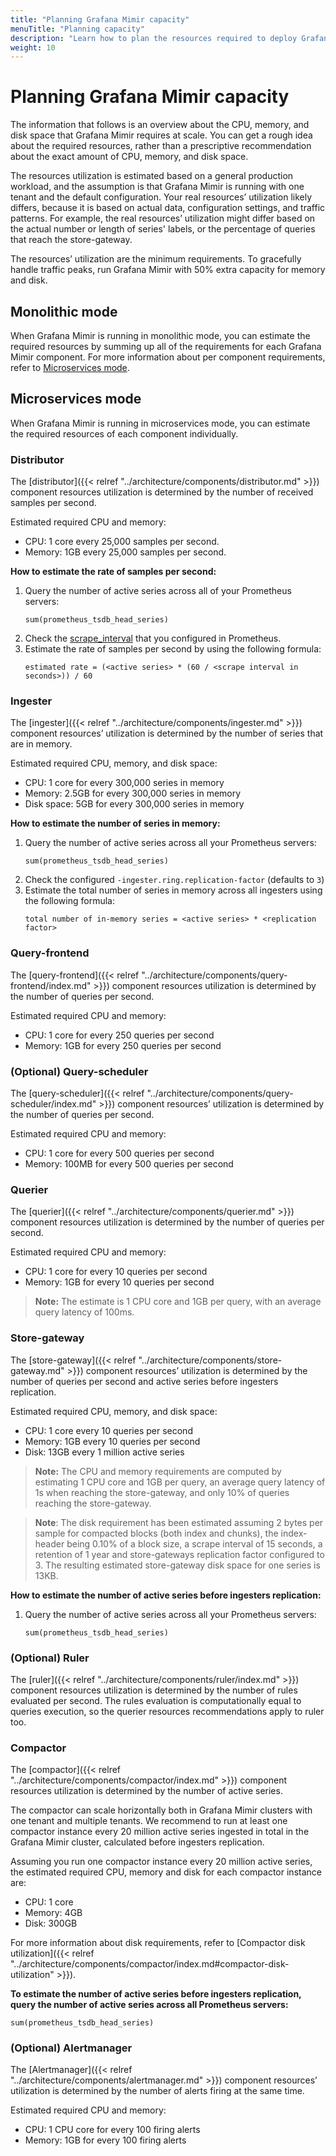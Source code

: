 ```yaml
---
title: "Planning Grafana Mimir capacity"
menuTitle: "Planning capacity"
description: "Learn how to plan the resources required to deploy Grafana Mimir."
weight: 10
---
```


# Planning Grafana Mimir capacity

The information that follows is an overview about the CPU, memory, and disk space that Grafana Mimir requires at scale.
You can get a rough idea about the required resources, rather than a prescriptive recommendation about the exact amount of CPU, memory, and disk space.

The resources utilization is estimated based on a general production workload, and the assumption
is that Grafana Mimir is running with one tenant and the default configuration.
Your real resources’ utilization likely differs, because it is based on actual data, configuration settings, and traffic patterns.
For example, the real resources’ utilization might differ based on the actual number
or length of series' labels, or the percentage of queries that reach the store-gateway.

The resources’ utilization are the minimum requirements.
To gracefully handle traffic peaks, run Grafana Mimir with 50% extra capacity for memory and disk.

## Monolithic mode

When Grafana Mimir is running in monolithic mode, you can estimate the required resources by summing up all of the requirements for each Grafana Mimir component.
For more information about per component requirements, refer to [Microservices mode](#microservices-mode).

## Microservices mode

When Grafana Mimir is running in microservices mode, you can estimate the required resources of each component individually.

### Distributor

The [distributor]({{< relref "../architecture/components/distributor.md" >}}) component resources utilization is determined by the number of received samples per second.

Estimated required CPU and memory:

- CPU: 1 core every 25,000 samples per second.
- Memory: 1GB every 25,000 samples per second.

**How to estimate the rate of samples per second:**

1. Query the number of active series across all of your Prometheus servers:
   ```
   sum(prometheus_tsdb_head_series)
   ```
1. Check the [scrape_interval](https://prometheus.io/docs/prometheus/latest/configuration/configuration/) that you configured in Prometheus.
1. Estimate the rate of samples per second by using the following formula:
   ```
   estimated rate = (<active series> * (60 / <scrape interval in seconds>)) / 60
   ```

### Ingester

The [ingester]({{< relref "../architecture/components/ingester.md" >}}) component resources’ utilization is determined by the number of series that are in memory.

Estimated required CPU, memory, and disk space:

- CPU: 1 core for every 300,000 series in memory
- Memory: 2.5GB for every 300,000 series in memory
- Disk space: 5GB for every 300,000 series in memory

[//]: # "We estimated a scrape interval of 15s."

**How to estimate the number of series in memory:**

1. Query the number of active series across all your Prometheus servers:
   ```
   sum(prometheus_tsdb_head_series)
   ```
1. Check the configured `-ingester.ring.replication-factor` (defaults to `3`)
1. Estimate the total number of series in memory across all ingesters using the following formula:
   ```
   total number of in-memory series = <active series> * <replication factor>
   ```

### Query-frontend

The [query-frontend]({{< relref "../architecture/components/query-frontend/index.md" >}}) component resources utilization is determined by the number of queries per second.

Estimated required CPU and memory:

- CPU: 1 core for every 250 queries per second
- Memory: 1GB for every 250 queries per second

### (Optional) Query-scheduler

The [query-scheduler]({{< relref "../architecture/components/query-scheduler/index.md" >}}) component resources’ utilization is determined by the number of queries per second.

Estimated required CPU and memory:

- CPU: 1 core for every 500 queries per second
- Memory: 100MB for every 500 queries per second

### Querier

The [querier]({{< relref "../architecture/components/querier.md" >}}) component resources utilization is determined by the number of queries per second.

Estimated required CPU and memory:

- CPU: 1 core for every 10 queries per second
- Memory: 1GB for every 10 queries per second

> **Note:** The estimate is 1 CPU core and 1GB per query, with an average query latency of 100ms.

### Store-gateway

The [store-gateway]({{< relref "../architecture/components/store-gateway.md" >}}) component resources’ utilization is determined by the number of queries per second and active series before ingesters replication.

Estimated required CPU, memory, and disk space:

- CPU: 1 core every 10 queries per second
- Memory: 1GB every 10 queries per second
- Disk: 13GB every 1 million active series

> **Note:** The CPU and memory requirements are computed by estimating 1 CPU core and 1GB per query, an average query latency of 1s when reaching the store-gateway, and only 10% of queries reaching the store-gateway.

> **Note**: The disk requirement has been estimated assuming 2 bytes per sample for compacted blocks (both index and chunks), the index-header being 0.10% of a block size, a scrape interval of 15 seconds, a retention of 1 year and store-gateways replication factor configured to 3. The resulting estimated store-gateway disk space for one series is 13KB.

**How to estimate the number of active series before ingesters replication:**

1. Query the number of active series across all your Prometheus servers:
   ```
   sum(prometheus_tsdb_head_series)
   ```

### (Optional) Ruler

The [ruler]({{< relref "../architecture/components/ruler/index.md" >}}) component resources utilization is determined by the number of rules evaluated per second.
The rules evaluation is computationally equal to queries execution, so the querier resources recommendations apply to ruler too.

### Compactor

The [compactor]({{< relref "../architecture/components/compactor/index.md" >}}) component resources utilization is determined by the number of active series.

The compactor can scale horizontally both in Grafana Mimir clusters with one tenant and multiple tenants.
We recommend to run at least one compactor instance every 20 million active series ingested in total in the Grafana Mimir cluster, calculated before ingesters replication.

Assuming you run one compactor instance every 20 million active series, the estimated required CPU, memory and disk for each compactor instance are:

- CPU: 1 core
- Memory: 4GB
- Disk: 300GB

For more information about disk requirements, refer to [Compactor disk utilization]({{< relref "../architecture/components/compactor/index.md#compactor-disk-utilization" >}}).

**To estimate the number of active series before ingesters replication, query the number of active series across all Prometheus servers:**

```
sum(prometheus_tsdb_head_series)
```

### (Optional) Alertmanager

The [Alertmanager]({{< relref "../architecture/components/alertmanager.md" >}}) component resources’ utilization is determined by the number of alerts firing at the same time.

Estimated required CPU and memory:

- CPU: 1 CPU core for every 100 firing alerts
- Memory: 1GB for every 100 firing alerts
